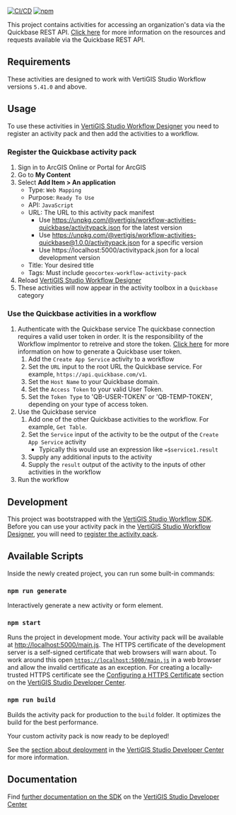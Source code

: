 
[![CI/CD](https://github.com/vertigis/workflow-activities-quickbase/workflows/CI/CD/badge.svg)](https://github.com/vertigis/workflow-activities-quickbase/actions)
[![npm](https://img.shields.io/npm/v/@vertigis/workflow-activities-quickbase)](https://www.npmjs.com/package/@vertigis/workflow-activities-quickbase)

This project contains activities for accessing an organization's data via the Quickbase REST API. [Click here](https://developer.quickbase.com/) for more information on the resources and requests available via the Quickbase REST API.

## Requirements

These activities are designed to work with VertiGIS Studio Workflow versions `5.41.0` and above.

## Usage
To use these activities in [VertiGIS Studio Workflow Designer](https://apps.vertigisstudio.com/workflow/designer/) you need to register an activity pack and then add the activities to a workflow.

### Register the Quickbase activity pack

1. Sign in to ArcGIS Online or Portal for ArcGIS
1. Go to **My Content**
1. Select **Add Item > An application**
    - Type: `Web Mapping`
    - Purpose: `Ready To Use`
    - API: `JavaScript`
    - URL: The URL to this activity pack manifest
        - Use https://unpkg.com/@vertigis/workflow-activities-quickbase/activitypack.json for the latest version
        - Use https://unpkg.com/@vertigis/workflow-activities-quickbase@1.0.0/activitypack.json for a specific version
        - Use https://localhost:5000/activitypack.json for a local development version
    - Title: Your desired title
    - Tags: Must include `geocortex-workflow-activity-pack`
1. Reload [VertiGIS Studio Workflow Designer](https://apps.vertigisstudio.com/workflow/designer/)
1. These activities will now appear in the activity toolbox in a `Quickbase` category

### Use the Quickbase activities in a workflow

1. Authenticate with the Quickbase service
The quickbase connection requires a valid user token in order.  It is the responsibility of the Workflow implmentor to retreive and store the token.  [Click here](https://developer.quickbase.com/auth) for more information on how to generate a Quickbase user token.
    1. Add the `Create App Service` activity to a workflow
    1. Set the `URL` input to the root URL the Quickbase service. For example, `https://api.quickbase.com/v1`.
    1. Set the `Host Name` to your Quickbase domain.
    1. Set the `Access Token` to your valid User Token.
    1. Set the `Token Type` to 'QB-USER-TOKEN' or 'QB-TEMP-TOKEN', depending on your type of access token.
1. Use the Quickbase service
    1. Add one of the other Quickbase activities to the workflow. For example, `Get Table`.
    1. Set the `Service` input of the activity to be the output of the `Create App Service` activity
        - Typically this would use an expression like `=$service1.result`
    1. Supply any additional inputs to the activity
    1. Supply the `result` output of the activity to the inputs of other activities in the workflow
1. Run the workflow

## Development

This project was bootstrapped with the [VertiGIS Studio Workflow SDK](https://github.com/vertigis/vertigis-workflow-sdk). Before you can use your activity pack in the [VertiGIS Studio Workflow Designer](https://apps.vertigisstudio.com/workflow/designer/), you will need to [register the activity pack](https://developers.vertigisstudio.com/docs/workflow/sdk-web-overview#register-the-activity-pack).

## Available Scripts

Inside the newly created project, you can run some built-in commands:

### `npm run generate`

Interactively generate a new activity or form element.

### `npm start`

Runs the project in development mode. Your activity pack will be available at [http://localhost:5000/main.js](http://localhost:5000/main.js). The HTTPS certificate of the development server is a self-signed certificate that web browsers will warn about. To work around this open [`https://localhost:5000/main.js`](https://localhost:5000/main.js) in a web browser and allow the invalid certificate as an exception. For creating a locally-trusted HTTPS certificate see the [Configuring a HTTPS Certificate](https://developers.vertigisstudio.com/docs/workflow/sdk-web-overview/#configuring-a-https-certificate) section on the [VertiGIS Studio Developer Center](https://developers.vertigisstudio.com/docs/workflow/overview/).

### `npm run build`

Builds the activity pack for production to the `build` folder. It optimizes the build for the best performance.

Your custom activity pack is now ready to be deployed!

See the [section about deployment](https://developers.vertigisstudio.com/docs/workflow/sdk-web-overview/#deployment) in the [VertiGIS Studio Developer Center](https://developers.vertigisstudio.com/docs/workflow/overview/) for more information.

## Documentation

Find [further documentation on the SDK](https://developers.vertigisstudio.com/docs/workflow/sdk-web-overview/) on the [VertiGIS Studio Developer Center](https://developers.vertigisstudio.com/docs/workflow/overview/)
